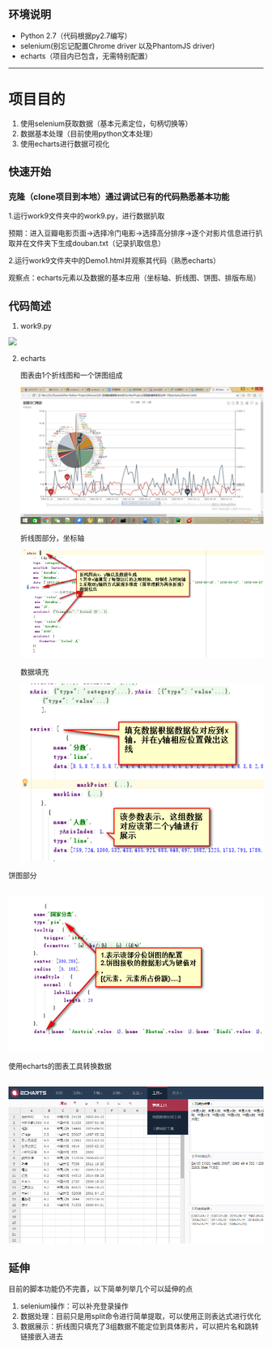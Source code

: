 ## 环境说明

- Python 2.7（代码根据py2.7编写）
- selenium(别忘记配置Chrome driver 以及PhantomJS driver)
- echarts（项目内已包含，无需特别配置）


-----
# 项目目的
1. 使用selenium获取数据（基本元素定位，句柄切换等）
2. 数据基本处理（目前使用python文本处理）
3. 使用echarts进行数据可视化




## 快速开始

### 克隆（clone项目到本地）通过调试已有的代码熟悉基本功能

1.运行work9文件夹中的work9.py，进行数据扒取

预期：进入豆瓣电影页面→选择冷门电影→选择高分排序→逐个对影片信息进行扒取并在文件夹下生成douban.txt（记录扒取信息）

2.运行work9文件夹中的Demo1.html并观察其代码（熟悉echarts）

观察点：echarts元素以及数据的基本应用（坐标轴、折线图、饼图、排版布局）

## 代码简述

1. work9.py

![](http://ww1.sinaimg.cn/large/c5b3e5fely1fjdlqmiv1jj20dt0a2jrq.jpg)



2. echarts

   图表由1个折线图和一个饼图组成

   ![2017-09-04_195451](img\195451.png)

   折线图部分，坐标轴

   ![2017-09-09_170851](img\170851.png)

   数据填充

   ![2017-09-09_171821](img\171821.png)

饼图部分

​	![2017-09-09_172311](img\172311.png)

使用echarts的图表工具转换数据

​	![2017-09-09_174243](img\174243.png)

## 延伸

目前的脚本功能仍不完善，以下简单列举几个可以延伸的点

1. selenium操作：可以补充登录操作
2. 数据处理：目前只是用split命令进行简单提取，可以使用正则表达式进行优化
3. 数据展示：折线图只填充了3组数据不能定位到具体影片，可以把片名和跳转链接嵌入进去

